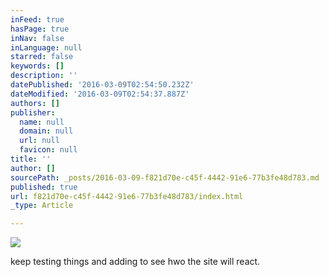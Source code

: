 ```yaml
---
inFeed: true
hasPage: true
inNav: false
inLanguage: null
starred: false
keywords: []
description: ''
datePublished: '2016-03-09T02:54:50.232Z'
dateModified: '2016-03-09T02:54:37.887Z'
authors: []
publisher:
  name: null
  domain: null
  url: null
  favicon: null
title: ''
author: []
sourcePath: _posts/2016-03-09-f821d70e-c45f-4442-91e6-77b3fe48d783.md
published: true
url: f821d70e-c45f-4442-91e6-77b3fe48d783/index.html
_type: Article

---
```

![](https://the-grid-user-content.s3-us-west-2.amazonaws.com/b5b4c569-3335-41af-9200-404ee8bfe952.jpg)

keep testing things and adding to see hwo the site will react.